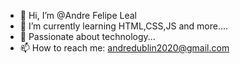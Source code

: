 - 👋 Hi, I’m @Andre Felipe Leal
- 🌱 I’m currently learning HTML,CSS,JS and more....
- 💞️ Passionate about technology...
- 📫 How to reach me: andredublin2020@gmail.com

<!---
AndreFleal/AndreFleal is a ✨ special ✨ repository because its `README.md` (this file) appears on your GitHub profile.
You can click the Preview link to take a look at your changes.
--->

